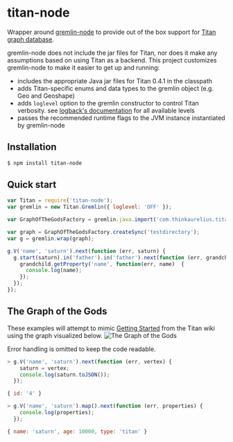 titan-node
==========

Wrapper around [gremlin-node](https://github.com/inolen/gremlin-node) to provide out of the box support for [Titan graph database](https://github.com/thinkaurelius/titan).

gremlin-node does not include the jar files for Titan, nor does it make any assumptions based on using Titan as a backend. This project customizes gremlin-node to make it easier to get up and running:

 * includes the appropriate Java jar files for Titan 0.4.1 in the classpath
 * adds Titan-specific enums and data types to the gremlin object (e.g. Geo and Geoshape)
 * adds `loglevel` option to the gremlin constructor to control Titan verbosity. see [logback's documentation](http://logback.qos.ch/manual/architecture.html) for all available levels
 * passes the recommended runtime flags to the JVM instance instantiated by gremlin-node

## Installation

```bash
$ npm install titan-node
```

## Quick start

```javascript
var Titan = require('titan-node');
var gremlin = new Titan.Gremlin({ loglevel: 'OFF' });

var GraphOfTheGodsFactory = gremlin.java.import('com.thinkaurelius.titan.example.GraphOfTheGodsFactory');

var graph = GraphOfTheGodsFactory.createSync('testdirectory');
var g = gremlin.wrap(graph);

g.V('name', 'saturn').next(function (err, saturn) {
  g.start(saturn).in('father').in('father').next(function (err, grandchild) {
    grandchild.getProperty('name', function(err, name)  {
      console.log(name);
    });
  });
});
```

## The Graph of the Gods

These examples will attempt to mimic [Getting Started](https://github.com/thinkaurelius/titan/wiki/Getting-Started) from the Titan wiki using the graph visualized below. ![The Graph of the Gods](https://raw.githubusercontent.com/wiki/thinkaurelius/titan/images/graph-of-the-gods-2.png)

Error handling is omitted to keep the code readable.

```javascript
> g.V('name', 'saturn').next(function (err, vertex) {
    saturn = vertex;
    console.log(saturn.toJSON());
  });

{ id: '4' }

> g.V('name', 'saturn').map().next(function (err, properties) {
    console.log(properties);
  });

{ name: 'saturn', age: 10000, type: 'titan' }


```
